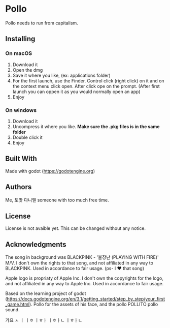 # Pollo

Pollo needs to run from capitalism.

## Installing

### On macOS
1. Download it
2. Open the dmg
3. Save it where you like, (ex: applications folder)
3. For the first launch, use the Finder. Control click (right click) on it and on the context menu click open. After click ope on the prompt. (After first launch you can oppen it as you would normally open an app)
4. Enjoy

### On windows
1. Download it
2. Uncompress it where you like. **Make sure the .pkg files is in the same folder**
3. Double click it
4. Enjoy

## Built With

Made with godot (https://godotengine.org)

## Authors

Me, 토맛 다니엘 someone with too much free time. 

## License

License is not avaible yet. This can be changed without any notice.

## Acknowledgments

The song in background was BLACKPINK - '불장난 (PLAYING WITH FIRE)' M/V. I don't own the rights to that song, and not affiliated in any way to BLACKPINK. Used in accordance to fair usage. 
(ps- I ❤️ that song)

Apple logo is propriaty of Apple Inc. I don't own the copyrights for the logo, and not affiliated in any way to Apple Inc. Used in accordance to fair usage.

Based on the learning project of godot (https://docs.godotengine.org/en/3.1/getting_started/step_by_step/your_first_game.html).
Pollo for the assets of his face, and the pollo POLLITO pollo sound.

가요 ㅅ
ㅣ
ㅣㅎ
ㅣㅎㅏ
ㅣㅎㅏㄴ
ㅣㅎㅏㄴ

